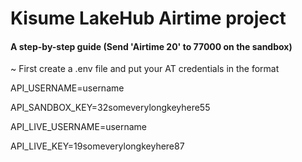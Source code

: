 # Kisume LakeHub Airtime project
#### A step-by-step guide (Send 'Airtime 20' to 77000 on the sandbox)

~ First create a .env file and put your AT credentials in the format

API_USERNAME=username

API_SANDBOX_KEY=32someverylongkeyhere55

API_LIVE_USERNAME=username

API_LIVE_KEY=19someverylongkeyhere87